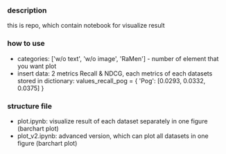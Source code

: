 
### description
this is repo, which contain notebook for visualize result 

### how to use  
* categories: ['w/o text', 'w/o image', 'RaMen'] - number of element that you want plot
* insert data: 2 metrics Recall & NDCG, each metrics of each datasets stored in dictionary: values_recall_pog = {
    'Pog': [0.0293, 0.0332, 0.0375]
}

### structure file
* plot.ipynb: visualize result of each dataset separately in one figure (barchart plot)
* plot_v2.ipynb: advanced version, which can plot all datasets in one figure (barchart plot)
